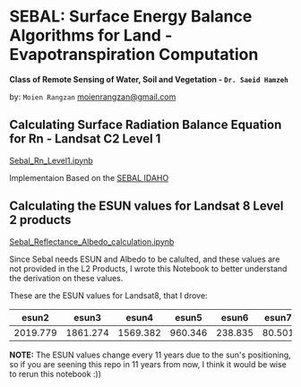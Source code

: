 # SEBAL: Surface Energy Balance Algorithms for Land - Evapotranspiration Computation
**Class of Remote Sensing of Water, Soil and Vegetation - `Dr. Saeid Hamzeh`**

by: `Moien Rangzan`
moienrangzan@gmail.com
## Calculating Surface Radiation Balance Equation for Rn - Landsat C2 Level 1
[Sebal_Rn_Level1.ipynb](https://github.com/moienr/SEBAL/blob/main/Sebal_Rn_Level1.ipynb)

Implementaion Based on the [SEBAL IDAHO](https://www.posmet.ufv.br/wp-content/uploads/2016/09/MET-479-Waters-et-al-SEBAL.pdf)



## Calculating the ESUN values for Landsat 8 Level 2 products
[Sebal_Reflectance_Albedo_calculation.ipynb](https://github.com/moienr/SEBAL/blob/main/sebal_Reflectance_Albedo_calculation.ipynb)

Since Sebal needs ESUN and Albedo to be calulted, and these values are not provided in the L2 Products, I wrote this Notebook to better understand the derivation on these values.


These are the ESUN values for Landsat8, that I drove:

| esun2 | esun3 | esun4 | esun5 | esun6 | esun7 |
|:-----:|:-----:|:-----:|:-----:|:-----:|:-----:|
|2019.779|1861.274|1569.382|960.346|238.835|80.501|

**NOTE:** The ESUN values change every 11 years due to the sun's positioning, so if you are seening this repo in 11 years from now, I think it would be wise to rerun this notebook :))